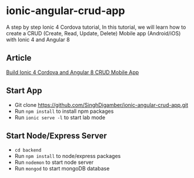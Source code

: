 # ionic-angular-crud-app
A step by step Ionic 4 Cordova tutorial, In this tutorial, we will learn how to create a CRUD (Create, Read, Update, Delete) Mobile app (Android/iOS) with Ionic 4 and Angular 8

## Article
[Build Ionic 4 Cordova and Angular 8 CRUD Mobile App](https://www.positronx.io/build-ionic-cordova-angular-crud-mobile-app/)

## Start App
* Git clone https://github.com/SinghDigamber/ionic-angular-crud-app.git
* Run `npm install` to install npm packages
* Run `ionic serve -l` to start lab mode

## Start Node/Express Server
* `cd backend`
* Run `npm install` to node/express packages
* Run `nodemon` to start node server
* Run `mongod` to start mongoDB database